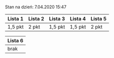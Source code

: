 Stan na dzień: 7.04.2020 15:47

| Lista 1 | Lista 2 | Lista 3 | Lista 4 | Lista 5 |
|---|---|---|---|---|
| 1,5 pkt | 2 pkt | 1,5 pkt | 1,5 pkt | 2 pkt |

| Lista 6 |
|---|
| brak |
